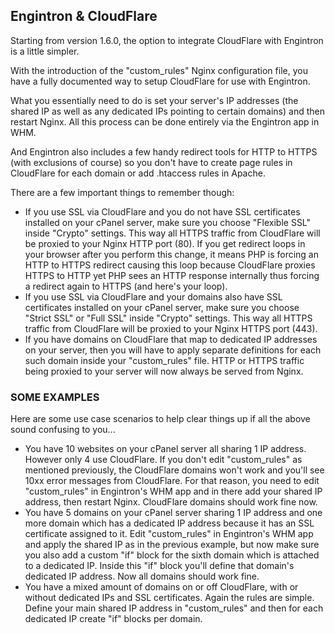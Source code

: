 ## Engintron & CloudFlare

Starting from version 1.6.0, the option to integrate CloudFlare with Engintron is a little simpler.

With the introduction of the "custom\_rules" Nginx configuration file, you have a fully documented way to setup CloudFlare for use with Engintron.

What you essentially need to do is set your server's IP addresses (the shared IP as well as any dedicated IPs pointing to certain domains) and then restart Nginx. All this process can be done entirely via the Engintron app in WHM.

And Engintron also includes a few handy redirect tools for HTTP to HTTPS (with exclusions of course) so you don't have to create page rules in CloudFlare for each domain or add .htaccess rules in Apache.

There are a few important things to remember though:

- If you use SSL via CloudFlare and you do not have SSL certificates installed on your cPanel server, make sure you choose "Flexible SSL" inside "Crypto" settings. This way all HTTPS traffic from CloudFlare will be proxied to your Nginx HTTP port (80). If you get redirect loops in your browser after you perform this change, it means PHP is forcing an HTTP to HTTPS redirect causing this loop because CloudFlare proxies HTTPS to HTTP yet PHP sees an HTTP response internally thus forcing a redirect again to HTTPS (and here's your loop).
- If you use SSL via CloudFlare and your domains also have SSL certificates installed on your cPanel server, make sure you choose "Strict SSL" or "Full SSL" inside "Crypto" settings. This way all HTTPS traffic from CloudFlare will be proxied to your Nginx HTTPS port (443).
- If you have domains on CloudFlare that map to dedicated IP addresses on your server, then you will have to apply separate definitions for each such domain inside your "custom\_rules" file. HTTP or HTTPS traffic being proxied to your server will now always be served from Nginx.

### SOME EXAMPLES

Here are some use case scenarios to help clear things up if all the above sound confusing to you...

- You have 10 websites on your cPanel server all sharing 1 IP address. However only 4 use CloudFlare. If you don't edit "custom\_rules" as mentioned previously, the CloudFlare domains won't work and you'll see 10xx error messages from CloudFlare. For that reason, you need to edit "custom\_rules" in Engintron's WHM app and in there add your shared IP address, then restart Nginx. CloudFlare domains should work fine now.
- You have 5 domains on your cPanel server sharing 1 IP address and one more domain which has a dedicated IP address because it has an SSL certificate assigned to it. Edit "custom\_rules" in Engintron's WHM app and apply the shared IP as in the previous example, but now make sure you also add a custom "if" block for the sixth domain which is attached to a dedicated IP. Inside this "if" block you'll define that domain's dedicated IP address. Now all domains should work fine.
- You have a mixed amount of domains on or off CloudFlare, with or without dedicated IPs and SSL certificates. Again the rules are simple. Define your main shared IP address in "custom\_rules" and then for each dedicated IP create "if" blocks per domain.